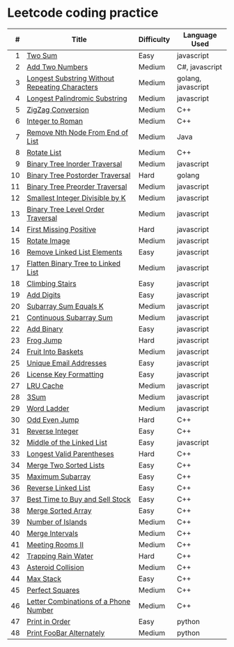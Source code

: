 # Leetcode coding practice

|   # | Title | Difficulty| Language Used |
| --: | ----- | --------- | ------------- |
|   1 | [Two Sum](https://github.com/tsunghuanghsieh/leetcode/tree/master/problems/two-sum)| Easy | javascript |
|   2 | [Add Two Numbers](https://github.com/tsunghuanghsieh/leetcode/tree/master/problems/add-two-numbers)| Medium | C#, javascript |
|   3 | [Longest Substring Without Repeating Characters](https://github.com/tsunghuanghsieh/leetcode/tree/master/problems/longest-substring-without-repeating-characters/)| Medium | golang, javascript |
|   4 | [Longest Palindromic Substring](https://github.com/tsunghuanghsieh/leetcode/tree/master/problems/longest-palindromic-substring/)| Medium | javascript |
|   5 | [ZigZag Conversion](https://github.com/tsunghuanghsieh/leetcode/tree/master/problems/zigzag-conversion/)| Medium | C++ |
|   6 | [Integer to Roman](https://github.com/tsunghuanghsieh/leetcode/tree/master/problems/integer-to-roman/)| Medium | C++ |
|   7 | [Remove Nth Node From End of List](https://github.com/tsunghuanghsieh/leetcode/tree/master/problems/remove-nth-node-from-end-of-list/)| Medium | Java |
|   8 | [Rotate List](https://github.com/tsunghuanghsieh/leetcode/tree/master/problems/rotate-list/)| Medium | C++ |
|   9 | [Binary Tree Inorder Traversal](https://github.com/tsunghuanghsieh/leetcode/tree/master/problems/binary-tree-inorder-traversal/)| Medium | javascript |
|  10 | [Binary Tree Postorder Traversal](https://github.com/tsunghuanghsieh/leetcode/tree/master/problems/binary-tree-postorder-traversal/)| Hard | golang |
|  11 | [Binary Tree Preorder Traversal](https://github.com/tsunghuanghsieh/leetcode/tree/master/problems/binary-tree-preorder-traversal/)| Medium | javascript |
|  12 | [Smallest Integer Divisible by K](https://github.com/tsunghuanghsieh/leetcode/tree/master/problems/smallest-integer-divisible-by-k/)| Medium | javascript |
|  13 | [Binary Tree Level Order Traversal](https://github.com/tsunghuanghsieh/leetcode/tree/master/problems/binary-tree-level-order-traversal/)| Medium | javascript |
|  14 | [First Missing Positive](https://github.com/tsunghuanghsieh/leetcode/tree/master/problems/first-missing-positive/)| Hard | javascript |
|  15 | [Rotate Image](https://github.com/tsunghuanghsieh/leetcode/tree/master/problems/rotate-image/)| Medium | javascript |
|  16 | [Remove Linked List Elements](https://github.com/tsunghuanghsieh/leetcode/tree/master/problems/remove-linked-list-elements/)| Easy | javascript |
|  17 | [Flatten Binary Tree to Linked List](https://github.com/tsunghuanghsieh/leetcode/tree/master/problems/flatten-binary-tree-to-linked-list/)| Medium | javascript |
|  18 | [Climbing Stairs](https://github.com/tsunghuanghsieh/leetcode/tree/master/problems/climbing-stairs/)| Easy | javascript |
|  19 | [Add Digits](https://github.com/tsunghuanghsieh/leetcode/tree/master/problems/add-digits/)| Easy | javascript |
|  20 | [Subarray Sum Equals K](https://github.com/tsunghuanghsieh/leetcode/tree/master/problems/subarray-sum-equals-k/)| Medium | javascript |
|  21 | [Continuous Subarray Sum](https://github.com/tsunghuanghsieh/leetcode/tree/master/problems/continuous-subarray-sum/)| Medium | javascript |
|  22 | [Add Binary](https://github.com/tsunghuanghsieh/leetcode/tree/master/problems/add-binary/)| Easy | javascript |
|  23 | [Frog Jump](https://github.com/tsunghuanghsieh/leetcode/tree/master/problems/frog-jump/)| Hard | javascript |
|  24 | [Fruit Into Baskets](https://github.com/tsunghuanghsieh/leetcode/tree/master/problems/fruit-into-baskets/)| Medium | javascript |
|  25 | [Unique Email Addresses](https://github.com/tsunghuanghsieh/leetcode/tree/master/problems/unique-email-addresses/)| Easy | javascript |
|  26 | [License Key Formatting](https://github.com/tsunghuanghsieh/leetcode/tree/master/problems/license-key-formatting/)| Easy | javascript |
|  27 | [LRU Cache](https://github.com/tsunghuanghsieh/leetcode/tree/master/problems/lru-cache/)| Medium | javascript |
|  28 | [3Sum](https://github.com/tsunghuanghsieh/leetcode/tree/master/problems/3sum/)| Medium | javascript |
|  29 | [Word Ladder](https://github.com/tsunghuanghsieh/leetcode/tree/master/problems/word-ladder/)| Medium | javascript |
|  30 | [Odd Even Jump](https://github.com/tsunghuanghsieh/leetcode/tree/master/problems/odd-even-jump/)| Hard | C++ |
|  31 | [Reverse Integer](https://github.com/tsunghuanghsieh/leetcode/tree/master/problems/reverse-integer/)| Easy | C++ |
|  32 | [Middle of the Linked List](https://github.com/tsunghuanghsieh/leetcode/tree/master/problems/middle-of-the-linked-list/)| Easy | javascript |
|  33 | [Longest Valid Parentheses](https://github.com/tsunghuanghsieh/leetcode/tree/master/problems/longest-valid-parentheses/)| Hard | C++ |
|  34 | [Merge Two Sorted Lists](https://github.com/tsunghuanghsieh/leetcode/tree/master/problems/merge-two-sorted-lists/)| Easy | C++ |
|  35 | [Maximum Subarray](https://github.com/tsunghuanghsieh/leetcode/tree/master/problems/maximum-subarray/)| Easy | C++ |
|  36 | [Reverse Linked List](https://github.com/tsunghuanghsieh/leetcode/tree/master/problems/reverse-linked-list/)| Easy | C++ |
|  37 | [Best Time to Buy and Sell Stock](https://github.com/tsunghuanghsieh/leetcode/tree/master/problems/best-time-to-buy-and-sell-stock/)| Easy | C++ |
|  38 | [Merge Sorted Array](https://github.com/tsunghuanghsieh/leetcode/tree/master/problems/merge-sorted-array/)| Easy | C++ |
|  39 | [Number of Islands](https://github.com/tsunghuanghsieh/leetcode/tree/master/problems/number-of-islands/)| Medium | C++ |
|  40 | [Merge Intervals](https://github.com/tsunghuanghsieh/leetcode/tree/master/problems/merge-intervals/)| Medium | C++ |
|  41 | [Meeting Rooms II](https://github.com/tsunghuanghsieh/leetcode/tree/master/problems/meeting-rooms-ii/)| Medium | C++ |
|  42 | [Trapping Rain Water](https://github.com/tsunghuanghsieh/leetcode/tree/master/problems/trapping-rain-water/)| Hard | C++ |
|  43 | [Asteroid Collision](https://github.com/tsunghuanghsieh/leetcode/tree/master/problems/asteroid-collision/)| Medium | C++ |
|  44 | [Max Stack](https://github.com/tsunghuanghsieh/leetcode/tree/master/problems/max-stack/)| Easy | C++ |
|  45 | [Perfect Squares](https://github.com/tsunghuanghsieh/leetcode/tree/master/problems/perfect-squares/)| Medium | C++ |
|  46 | [Letter Combinations of a Phone Number](https://github.com/tsunghuanghsieh/leetcode/tree/master/problems/letter-combinations-of-a-phone-number/)| Medium | C++ |
|  47 | [Print in Order](https://github.com/tsunghuanghsieh/leetcode/tree/master/problems/print-in-order/)| Easy | python |
|  48 | [Print FooBar Alternately](https://github.com/tsunghuanghsieh/leetcode/tree/master/problems/print-foobar-alternately/)| Medium | python |
